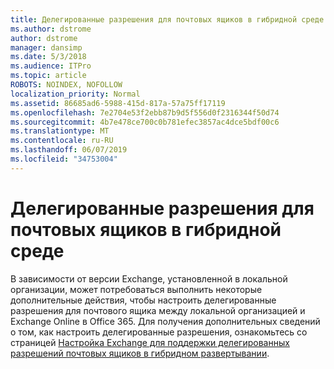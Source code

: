 ```yaml
---
title: Делегированные разрешения для почтовых ящиков в гибридной среде
ms.author: dstrome
author: dstrome
manager: dansimp
ms.date: 5/3/2018
ms.audience: ITPro
ms.topic: article
ROBOTS: NOINDEX, NOFOLLOW
localization_priority: Normal
ms.assetid: 86685ad6-5988-415d-817a-57a75ff17119
ms.openlocfilehash: 7e2704e53f2ebb87b9d5f556d0f2316344f50d74
ms.sourcegitcommit: 4b7e478ce700c0b781efec3857ac4dce5bdf00c6
ms.translationtype: MT
ms.contentlocale: ru-RU
ms.lasthandoff: 06/07/2019
ms.locfileid: "34753004"
---
```

# <a name="delegated-mailbox-permissions-in-a-hybrid-environment"></a>Делегированные разрешения для почтовых ящиков в гибридной среде

В зависимости от версии Exchange, установленной в локальной организации, может потребоваться выполнить некоторые дополнительные действия, чтобы настроить делегированные разрешения для почтового ящика между локальной организацией и Exchange Online в Office 365. Для получения дополнительных сведений о том, как настроить делегированные разрешения, ознакомьтесь со страницей [Настройка Exchange для поддержки делегированных разрешений почтовых ящиков в гибридном развертывании](https://technet.microsoft.com/library/mt784505%28v=exchg.150%29.aspx).
  


